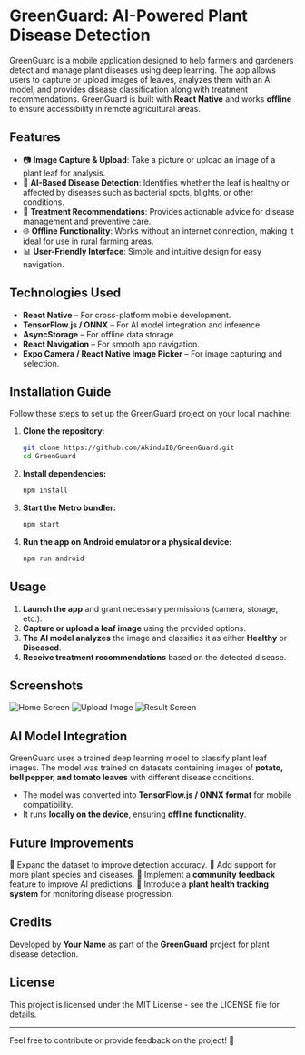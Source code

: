 # GreenGuard: AI-Powered Plant Disease Detection

GreenGuard is a mobile application designed to help farmers and gardeners detect and manage plant diseases using deep learning. The app allows users to capture or upload images of leaves, analyzes them with an AI model, and provides disease classification along with treatment recommendations. GreenGuard is built with **React Native** and works **offline** to ensure accessibility in remote agricultural areas.

## Features
- 📷 **Image Capture & Upload**: Take a picture or upload an image of a plant leaf for analysis.
- 🤖 **AI-Based Disease Detection**: Identifies whether the leaf is healthy or affected by diseases such as bacterial spots, blights, or other conditions.
- 🏥 **Treatment Recommendations**: Provides actionable advice for disease management and preventive care.
- 🌐 **Offline Functionality**: Works without an internet connection, making it ideal for use in rural farming areas.
- 📊 **User-Friendly Interface**: Simple and intuitive design for easy navigation.

## Technologies Used
- **React Native** – For cross-platform mobile development.
- **TensorFlow.js / ONNX** – For AI model integration and inference.
- **AsyncStorage** – For offline data storage.
- **React Navigation** – For smooth app navigation.
- **Expo Camera / React Native Image Picker** – For image capturing and selection.

## Installation Guide
Follow these steps to set up the GreenGuard project on your local machine:

1. **Clone the repository:**
   ```sh
   git clone https://github.com/AkinduIB/GreenGuard.git
   cd GreenGuard
   ```
2. **Install dependencies:**
   ```sh
   npm install
   ```
3. **Start the Metro bundler:**
   ```sh
   npm start
   ```
4. **Run the app on Android emulator or a physical device:**
   ```sh
   npm run android
   ```

## Usage
1. **Launch the app** and grant necessary permissions (camera, storage, etc.).
2. **Capture or upload a leaf image** using the provided options.
3. **The AI model analyzes** the image and classifies it as either **Healthy** or **Diseased**.
4. **Receive treatment recommendations** based on the detected disease.

## Screenshots
![Home Screen](./screenshots/home_screen.png)
![Upload Image](./screenshots/upload_screen.png)
![Result Screen](./screenshots/result_screen.png)

## AI Model Integration
GreenGuard uses a trained deep learning model to classify plant leaf images. The model was trained on datasets containing images of **potato, bell pepper, and tomato leaves** with different disease conditions.

- The model was converted into **TensorFlow.js / ONNX format** for mobile compatibility.
- It runs **locally on the device**, ensuring **offline functionality**.

## Future Improvements
🔹 Expand the dataset to improve detection accuracy.
🔹 Add support for more plant species and diseases.
🔹 Implement a **community feedback** feature to improve AI predictions.
🔹 Introduce a **plant health tracking system** for monitoring disease progression.

## Credits
Developed by **Your Name** as part of the **GreenGuard** project for plant disease detection.

## License
This project is licensed under the MIT License - see the LICENSE file for details.

---
Feel free to contribute or provide feedback on the project! 🚀


